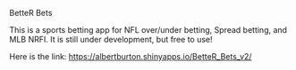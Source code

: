 BetteR Bets 

This is a sports betting app for NFL over/under betting, Spread betting, and MLB NRFI.
It is still under development, but free to use!

Here is the link: 
https://albertburton.shinyapps.io/BetteR_Bets_v2/

